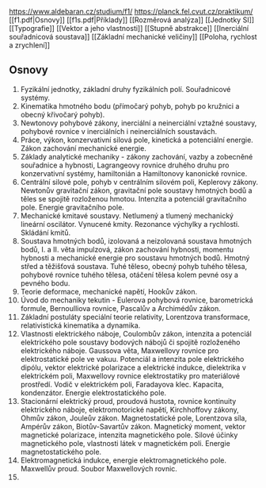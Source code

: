 https://www.aldebaran.cz/studium/f1/
https://planck.fel.cvut.cz/praktikum/
[[f1.pdf|Osnovy]]
[[f1s.pdf|Příklady]]
[[Rozměrová analýza]]
[[Jednotky SI]]
[[Typografie]]
[[Vektor a jeho vlastnosti]]
[[Stupně abstrakce]]
[[Inerciální souřadnicová soustava]]
[[Základní mechanické veličiny]]
[[Poloha, rychlost a zrychlení]]
## Osnovy
1. Fyzikální jednotky, základní druhy fyzikálních polí. Souřadnicové systémy.
2. Kinematika hmotného bodu (přímočarý pohyb, pohyb po kružnici a obecný křivočarý pohyb).
3. Newtonovy pohybové zákony, inerciální a neinerciální vztažné soustavy, pohybové rovnice v inerciálních i neinerciálních soustavách.
4. Práce, výkon, konzervativní silová pole, kinetická a potenciální energie. Zákon zachování mechanické energie.
5. Základy analytické mechaniky - zákony zachování, vazby a zobecněné souřadnice a hybnosti, Lagrangeovy rovnice druhého druhu pro konzervativní systémy, hamiltonián a Hamiltonovy kanonické rovnice.
6. Centrální silové pole, pohyb v centrálním silovém poli, Keplerovy zákony. Newtonův gravitační zákon, gravitační pole soustavy hmotných bodů a těles se spojitě rozloženou hmotou. Intenzita a potenciál gravitačního pole. Energie gravitačního pole.
7. Mechanické kmitavé soustavy. Netlumený a tlumený mechanický lineární oscilátor. Vynucené kmity. Rezonance výchylky a rychlosti. Skládání kmitů.
8. Soustava hmotných bodů, izolovaná a neizolovaná soustava hmotných bodů, I. a II. věta impulzová, zákon zachování hybnosti, momentu hybnosti a mechanické energie pro soustavu hmotných bodů. Hmotný střed a těžišťová soustava. Tuhé těleso, obecný pohyb tuhého tělesa, pohybové rovnice tuhého tělesa, otáčení tělesa kolem pevné osy a pevného bodu.
9. Teorie deformace, mechanické napětí, Hookův zákon.
10. Úvod do mechaniky tekutin - Eulerova pohybová rovnice, barometrická formule, Bernoulliova rovnice, Pascalův a Archimédův zákon.
11. Základní postuláty speciální teorie relativity, Lorentzova transformace, relativistická kinematika a dynamika.
12. Vlastnosti elektrického náboje, Coulombův zákon, intenzita a potenciál elektrického pole soustavy bodových nábojů či spojitě rozloženého elektrického náboje. Gaussova věta, Maxwellovy rovnice pro elektrostatické pole ve vakuu. Potenciál a intenzita pole elektrického dipólu, vektor elektrické polarizace a elektrické indukce, dielektrika v elektrickém poli, Maxwellovy rovnice elektrostatiky pro materiálové prostředí. Vodič v elektrickém poli, Faradayova klec. Kapacita, kondenzátor. Energie elektrostatického pole.
13. Stacionární elektrický proud, proudová hustota, rovnice kontinuity elektrického náboje, elektromotorické napětí, Kirchhoffovy zákony, Ohmův zákon, Jouleův zákon. Magnetostatické pole, Lorentzova síla, Ampérův zákon, Biotův-Savartův zákon. Magnetický moment, vektor magnetické polarizace, intenzita magnetického pole. Silové účinky magnetického pole, vlastnosti látek v magnetickém poli. Energie magnetostatického pole.
14. Elektromagnetická indukce, energie elektromagnetického pole. Maxwellův proud. Soubor Maxwellových rovnic.
15. 